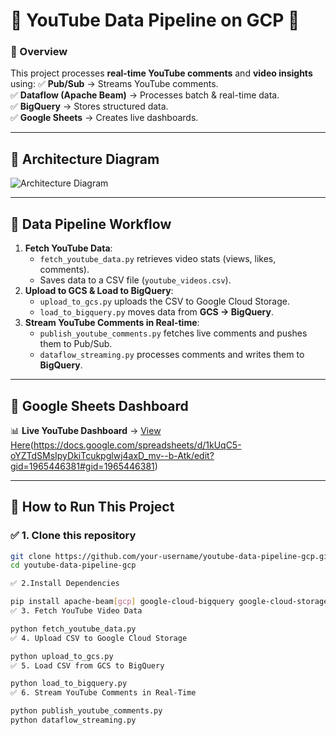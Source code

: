# 🎥 YouTube Data Pipeline on GCP 🚀
### 📌 Overview
This project processes **real-time YouTube comments** and **video insights** using:
✅ **Pub/Sub** → Streams YouTube comments.  
✅ **Dataflow (Apache Beam)** → Processes batch & real-time data.  
✅ **BigQuery** → Stores structured data.  
✅ **Google Sheets** → Creates live dashboards.  

---

## **🔹 Architecture Diagram**
![Architecture Diagram](Architecture_diagram.drawio.png)

---

## **🔹 Data Pipeline Workflow**
1. **Fetch YouTube Data**:
   - `fetch_youtube_data.py` retrieves video stats (views, likes, comments).
   - Saves data to a CSV file (`youtube_videos.csv`).
2. **Upload to GCS & Load to BigQuery**:
   - `upload_to_gcs.py` uploads the CSV to Google Cloud Storage.
   - `load_to_bigquery.py` moves data from **GCS → BigQuery**.
3. **Stream YouTube Comments in Real-time**:
   - `publish_youtube_comments.py` fetches live comments and pushes them to Pub/Sub.
   - `dataflow_streaming.py` processes comments and writes them to **BigQuery**.

---

## **🔹 Google Sheets Dashboard**
📊 **Live YouTube Dashboard** → [View Here](https://docs.google.com/spreadsheets/d/1XuIfwZrsixvd80YSL0tbEa11jhMsTo_aj3I5x5GQJyM/edit?gid=362839265#gid=362839265)(https://docs.google.com/spreadsheets/d/1kUqC5-oYZTdSMsIpyDkiTcukpglwj4axD_mv--b-Atk/edit?gid=1965446381#gid=1965446381)

---

## **🔹 How to Run This Project**
### ✅ **1. Clone this repository**
```bash
git clone https://github.com/your-username/youtube-data-pipeline-gcp.git
cd youtube-data-pipeline-gcp

✅ 2.Install Dependencies

pip install apache-beam[gcp] google-cloud-bigquery google-cloud-storage google-cloud-pubsub googleapiclient pandas
✅ 3. Fetch YouTube Video Data

python fetch_youtube_data.py
✅ 4. Upload CSV to Google Cloud Storage

python upload_to_gcs.py
✅ 5. Load CSV from GCS to BigQuery

python load_to_bigquery.py
✅ 6. Stream YouTube Comments in Real-Time

python publish_youtube_comments.py
python dataflow_streaming.py
